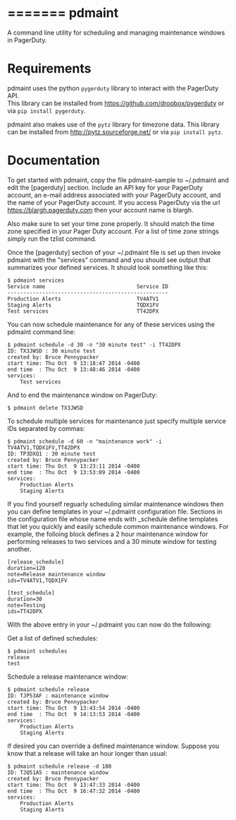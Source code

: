 =======
pdmaint
=======

A command line utility for scheduling and managing maintenance windows in PagerDuty.

Requirements
============

pdmaint uses the python ``pygerduty`` library to interact with the PagerDuty API.  
This library can be installed from https://github.com/dropbox/pygerduty or via ``pip install pygerduty``.

pdmaint also makes use of the ``pytz`` library for timezone data. 
This library can be installed from http://pytz.sourceforge.net/ or via ``pip install pytz``.

Documentation
=============

To get started with pdmaint, copy the file pdmaint-sample to ~/.pdmaint and
edit the [pagerduty] section.  Include an API key for your PagerDuty account,
an e-mail address associated with your PagerDuty account, and the name of
your PagerDuty account.  If you access PagerDuty via the url 
https://blargh.pagerduty.com then your account name is blargh.

Also make sure to set your time zone properly.  It should match the time zone
specified in your Pager Duty account.  For a list of time zone strings simply
run the tzlist command.

Once the [pagerduty] section of your ~/.pdmaint file is set up then invoke
pdmaint with the "services" command and you should see output that 
summarizes your defined services.  It should look something like this:

    $ pdmaint services
    Service name                             Service ID
    ---------------------------------------------------
    Production Alerts                        TV4ATV1
    Staging Alerts                           TQDX1FV
    Test services                            TT42DPX

You can now schedule maintenance for any of these services using the pdmaint
command line:

    $ pdmaint schedule -d 30 -n "30 minute test" -i TT42DPX
    ID: TX3JWSD : 30 minute test
    created by: Bruce Pennypacker
    start time: Thu Oct  9 13:18:47 2014 -0400
    end time  : Thu Oct  9 13:48:46 2014 -0400
    services:
        Test services

And to end the maintenance window on PagerDuty:

    $ pdmaint delete TX3JWSD

To schedule multiple services for maintenance just specify multiple service
IDs separated by commas:

    $ pdmaint schedule -d 60 -n "maintenance work" -i TV4ATV1,TQDX1FV,TT42DPX
    ID: TP3DXQ1 : 30 minute test
    created by: Bruce Pennypacker
    start time: Thu Oct  9 13:23:11 2014 -0400
    end time  : Thu Oct  9 13:53:09 2014 -0400
    services:
        Production Alerts
        Staging Alerts

If you find yourself reguarly scheduling similar maintenance windows then
you can define templates in your ~/.pdmaint configuration file.  Sections in
the configuration file whose name ends with _schedule define templates
that let you quickly and easily schedule common maintenance windows.  For 
example, the folloing block defines a 2 hour maintenance window for 
performing releases to two services and a 30 minute window for testing another.

    [release_schedule]
    duration=120
    note=Release maintenance window
    ids=TV4ATV1,TQDX1FV

    [test_schedule]
    duration=30
    note=Testing
    ids=TT42DPX


With the above entry in your ~/.pdmaint you can now do the following:

Get a list of defined schedules:

    $ pdmaint schedules
    release
    test

Schedule a release maintenance window:

    $ pdmaint schedule release
    ID: TJP53AF : maintenance window
    created by: Bruce Pennypacker
    start time: Thu Oct  9 13:43:54 2014 -0400
    end time  : Thu Oct  9 14:13:53 2014 -0400
    services:
        Production Alerts
        Staging Alerts

If desired you can override a defined maintenance window.  Suppose you know
that a release will take an hour longer than usual:

    $ pdmaint schedule release -d 180
    ID: TJQ51A5 : maintenance window
    created by: Bruce Pennypacker
    start time: Thu Oct  9 13:47:33 2014 -0400
    end time  : Thu Oct  9 16:47:32 2014 -0400
    services:
        Production Alerts
        Staging Alerts
